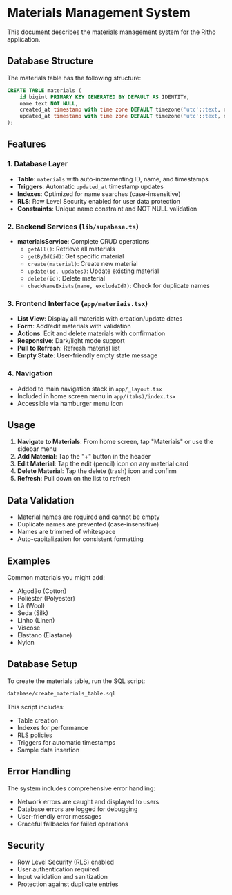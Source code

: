 # Materials Management System

This document describes the materials management system for the Ritho application.

## Database Structure

The materials table has the following structure:

```sql
CREATE TABLE materials (
    id bigint PRIMARY KEY GENERATED BY DEFAULT AS IDENTITY,
    name text NOT NULL,
    created_at timestamp with time zone DEFAULT timezone('utc'::text, now()) NOT NULL,
    updated_at timestamp with time zone DEFAULT timezone('utc'::text, now()) NOT NULL
);
```

## Features

### 1. Database Layer
- **Table**: `materials` with auto-incrementing ID, name, and timestamps
- **Triggers**: Automatic `updated_at` timestamp updates
- **Indexes**: Optimized for name searches (case-insensitive)
- **RLS**: Row Level Security enabled for user data protection
- **Constraints**: Unique name constraint and NOT NULL validation

### 2. Backend Services (`lib/supabase.ts`)
- **materialsService**: Complete CRUD operations
  - `getAll()`: Retrieve all materials
  - `getById(id)`: Get specific material
  - `create(material)`: Create new material
  - `update(id, updates)`: Update existing material
  - `delete(id)`: Delete material
  - `checkNameExists(name, excludeId?)`: Check for duplicate names

### 3. Frontend Interface (`app/materiais.tsx`)
- **List View**: Display all materials with creation/update dates
- **Form**: Add/edit materials with validation
- **Actions**: Edit and delete materials with confirmation
- **Responsive**: Dark/light mode support
- **Pull to Refresh**: Refresh material list
- **Empty State**: User-friendly empty state message

### 4. Navigation
- Added to main navigation stack in `app/_layout.tsx`
- Included in home screen menu in `app/(tabs)/index.tsx`
- Accessible via hamburger menu icon

## Usage

1. **Navigate to Materials**: From home screen, tap "Materiais" or use the sidebar menu
2. **Add Material**: Tap the "+" button in the header
3. **Edit Material**: Tap the edit (pencil) icon on any material card
4. **Delete Material**: Tap the delete (trash) icon and confirm
5. **Refresh**: Pull down on the list to refresh

## Data Validation

- Material names are required and cannot be empty
- Duplicate names are prevented (case-insensitive)
- Names are trimmed of whitespace
- Auto-capitalization for consistent formatting

## Examples

Common materials you might add:
- Algodão (Cotton)
- Poliéster (Polyester)
- Lã (Wool)
- Seda (Silk)
- Linho (Linen)
- Viscose
- Elastano (Elastane)
- Nylon

## Database Setup

To create the materials table, run the SQL script:
```bash
database/create_materials_table.sql
```

This script includes:
- Table creation
- Indexes for performance
- RLS policies
- Triggers for automatic timestamps
- Sample data insertion

## Error Handling

The system includes comprehensive error handling:
- Network errors are caught and displayed to users
- Database errors are logged for debugging
- User-friendly error messages
- Graceful fallbacks for failed operations

## Security

- Row Level Security (RLS) enabled
- User authentication required
- Input validation and sanitization
- Protection against duplicate entries
